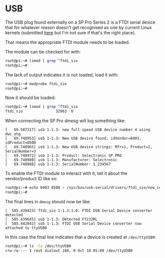 # USB

The USB plug found externally on a SP Pro Series 2 is a FTDI serial device that for whatever reason doesn't get recognised as one by current Linux kernels (submitted [here](https://usb-ids.gowdy.us/read/UD/0403/8508) but I'm not sure if that's the right place).

That means the appropriate FTDI module needs to be loaded.

The module can be checked for with:

```bash
root@pi:~# lsmod | grep ^ftdi_sio
root@pi:~#
```

The lack of output indicates it is not loaded, load it with:

```bash
root@pi:~# modprobe ftdi_sio
root@pi:~#
```

Now it should be loaded:

```bash
root@pi:~# lsmod | grep ^ftdi_sio
ftdi_sio               32963  0
```

When connecting the SP Pro dmesg will log something like:

```
[   69.587317] usb 1-1.3: new full-speed USB device number 4 using dwc_otg
[   69.748953] usb 1-1.3: New USB device found, idVendor=0403, idProduct=8508
[   69.748965] usb 1-1.3: New USB device strings: Mfr=1, Product=2, SerialNumber=3
[   69.748972] usb 1-1.3: Product: Selectronic SP PRO
[   69.748980] usb 1-1.3: Manufacturer: Selectronic
[   69.748988] usb 1-1.3: SerialNumber: 1_234567
```

To enable the FTDI module to interact with it, tell it about the vendor/product ID like so:

```bash
root@pi:~# echo 0403 8508 > /sys/bus/usb-serial/drivers/ftdi_sio/new_id
root@pi:~#
```

The final lines in `dmesg` should now be like:

```
[  585.439423] ftdi_sio 1-1.3:1.0: FTDI USB Serial Device converter detected
[  585.439645] usb 1-1.3: Detected FT232RL
[  585.442042] usb 1-1.3: FTDI USB Serial Device converter now attached to ttyUSB0
```

In this case the final line indicates that a device is created at `/dev/ttyUSB0`:

```bash
root@pi:~# ls -la /dev/ttyUSB0
crw-rw---- 1 root dialout 188, 0 Oct 18 05:09 /dev/ttyUSB0
```

